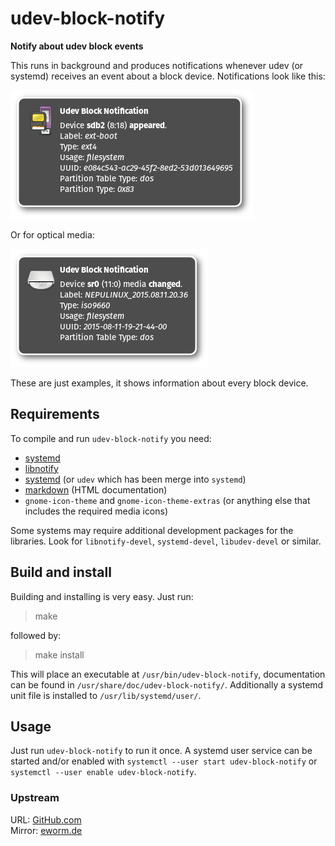 udev-block-notify
=================

**Notify about udev block events**

This runs in background and produces notifications whenever udev (or systemd)
receives an event about a block device. Notifications look like this:

![Notification USB](screenshots/usb.png)

Or for optical media:

![Notification cd](screenshots/optical.png)

These are just examples, it shows information about every block device.

Requirements
------------

To compile and run `udev-block-notify` you need:

* [systemd](https://www.github.com/systemd/systemd)
* [libnotify](http://library.gnome.org/devel/notification-spec/)
* [systemd](http://www.freedesktop.org/wiki/Software/systemd) (or `udev` which has been merge into `systemd`)
* [markdown](http://daringfireball.net/projects/markdown/) (HTML documentation)
* `gnome-icon-theme` and `gnome-icon-theme-extras` (or anything else that includes the required media icons)

Some systems may require additional development packages for the libraries.
Look for `libnotify-devel`, `systemd-devel`, `libudev-devel` or similar.

Build and install
-----------------

Building and installing is very easy. Just run:

> make

followed by:

> make install

This will place an executable at `/usr/bin/udev-block-notify`,
documentation can be found in `/usr/share/doc/udev-block-notify/`.
Additionally a systemd unit file is installed to `/usr/lib/systemd/user/`.

Usage
-----

Just run `udev-block-notify` to run it once. A systemd user service can be
started and/or enabled with `systemctl --user start udev-block-notify`
or `systemctl --user enable udev-block-notify`.

### Upstream

URL: [GitHub.com](https://github.com/eworm-de/udev-block-notify)  
Mirror: [eworm.de](https://git.eworm.de/cgit.cgi/udev-block-notify/)
